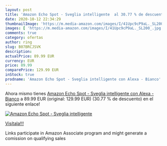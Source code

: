 ```yaml
---
layout: post
title: 'Amazon Echo Spot - Sveglia intelligente  al 30.77 % de descuento'
date: 2020-10-12 22:34:29
thumbnailImage: 'https://m.media-amazon.com/images/I/41Upc9cP9aL._SL200_.jpg'
images: [ 'https://m.media-amazon.com/images/I/41Upc9cP9aL._SL200_.jpg' ]
comments: true
category: ofertas
author: ring
slug: B07BRCJSVK
description:
actualPrice: 89.99 EUR
currency: EUR
price: 89.99
comparePrice: 129.99 EUR
inStock: true
prodname: 'Amazon Echo Spot - Sveglia intelligente con Alexa - Bianco'
---
```


Ahora mismo tienes [Amazon Echo Spot - Sveglia intelligente con Alexa - Bianco](https://www.amazon.it/dp/B07BRCJSVK/?tag=tolees00-21) a 89.99 EUR (original: 129.99 EUR) (30.77 %  de descuento) en el siguiente enlace!

[![Amazon Echo Spot - Sveglia intelligente ](https://m.media-amazon.com/images/I/41Upc9cP9aL._SL200_.jpg)](https://www.amazon.it/dp/B07BRCJSVK/?tag=tolees00-21)

[Visítala!!!](https://www.amazon.it/dp/B07BRCJSVK/?tag=tolees00-21)

Links participate in Amazon Associate program and might generate a comission on qualifying sales
